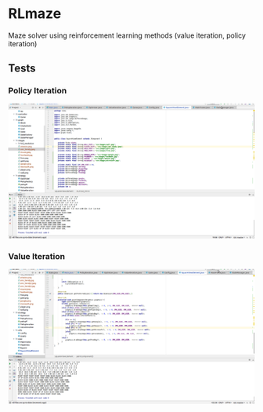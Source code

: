 # RLmaze
Maze solver using reinforcement learning methods (value iteration, policy iteration)

## Tests
### Policy Iteration
![](videos/hendy.gif)
### Value Iteration
![](videos/essam.gif)
